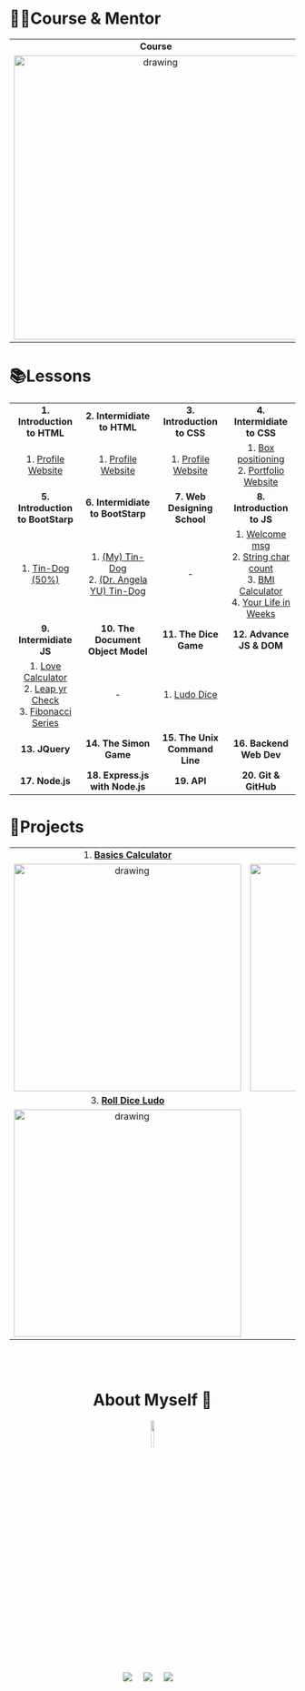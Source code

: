 # 🙎‍♀️Course & Mentor 
   
|||
|:---------------------------------:|:---------------------------------:|
| <b>Course</b> | <b>Course Mentor</b> |
| <img src="https://github.com/maityamit/The-Complete-2022-Web-Development-Bootcamp-by-Angela-Yu/blob/master/0001%20-%20Introduction%20to%20HTML/Images%20for%20Git/course_banner.png" alt="drawing" width="500"/> | <img src="https://avatars.githubusercontent.com/u/8798027?v=4" alt="drawing" width="150"/>

# 📚Lessons

|||||
|:---------------------------------:|:---------------------------------:|:---------------------------------:|:---------------------------------:|
| <b>1. Introduction to HTML</b> | <b>2. Intermidiate to HTML</b> | <b>3. Introduction to CSS</b> | <b>4. Intermidiate to CSS</b> |
| 1. <a href="https://maityamit.github.io/freinds.github.io/Web-Dev-Angela-Yu/001/002%20personal%20site.html"> Profile Website </a> | 1. <a href="https://maityamit.github.io/freinds.github.io/Web-Dev-Angela-Yu/002/001%20personal%20site.html"> Profile Website </a> | 1. <a href="https://maityamit.github.io/freinds.github.io/Web-Dev-Angela-Yu/003/001%20personal%20site.html"> Profile Website </a> |  1. <a href="https://maityamit.github.io/freinds.github.io/Web-Dev-Angela-Yu/004/001/index.html"> Box positioning </a> <br> 2. <a href="https://maityamit.github.io/freinds.github.io/Web-Dev-Angela-Yu/004/002/index.html"> Portfolio Website </a>
| <b>5. Introduction to BootStarp</b> | <b>6. Intermidiate to BootStarp</b> | <b>7. Web Designing School</b> | <b>8. Introduction to JS</b> |
| 1. <a href="https://maityamit.github.io/freinds.github.io/Web-Dev-Angela-Yu/005/index.html">Tin-Dog (50%) </a> | 1. <a href="https://maityamit.github.io/freinds.github.io/Web-Dev-Angela-Yu/006/index.html">(My) Tin-Dog </a><br>2. <a href="https://maityamit.github.io/freinds.github.io/Web-Dev-Angela-Yu/006/Created%20by%20Angela%20YU/TinDog%20Completed%20Website/index.html">(Dr. Angela YU) Tin-Dog </a> | - | 1. <a href="https://maityamit.github.io/freinds.github.io/Web-Dev-Angela-Yu/008/Welcome%20Msg%20Show/index.html"> Welcome msg</a><br> 2. <a href="https://maityamit.github.io/freinds.github.io/Web-Dev-Angela-Yu/008/String%20len%20and%20no%20of%20char/index.html"> String char count </a><br> 3. <a href="https://maityamit.github.io/freinds.github.io/Web-Dev-Angela-Yu/008/BMI%20Calculater/index.html"> BMI Calculator </a> <br> 4. <a href="https://maityamit.github.io/freinds.github.io/Web-Dev-Angela-Yu/008/Your%20Life%20in%20Weeks/index.html"> Your Life in Weeks </a> |
| <b>9. Intermidiate JS</b> | <b>10. The Document Object Model</b> | <b>11. The Dice Game</b> | <b>12. Advance JS & DOM</b> |
| 1. <a href="https://maityamit.github.io/freinds.github.io/Web-Dev-Angela-Yu/009/Love%20Calculator/index.html"> Love Calculator</a> <br> 2. <a href="https://maityamit.github.io/freinds.github.io/Web-Dev-Angela-Yu/009/Leap%20Year%20Check/index.html"> Leap yr Check</a> <br> 3. <a href="https://maityamit.github.io/freinds.github.io/Web-Dev-Angela-Yu/009/Fibbonacci%20Series%20print/index.html"> Fibonacci Series</a> | - |1. <a href="https://maityamit.github.io/freinds.github.io/Web-Dev-Angela-Yu/0000%20Projects/Random%20Ludo%20Dice%20thrown/index.html"> Ludo Dice</a> | |
| <b>13. JQuery</b> | <b>14. The Simon Game</b> | <b>15. The Unix Command Line</b> | <b>16. Backend Web Dev</b> |
| <b>17. Node.js</b> | <b>18. Express.js with Node.js</b> | <b>19. API</b> | <b>20. Git & GitHub</b> |


# 📂Projects
|||
|:---------------------------------:|:---------------------------------:|
| 1. <a href="https://maityamit.github.io/freinds.github.io/Web-Dev-Angela-Yu/0000%20Projects/Calculator/index.html"> <b>Basics Calculator</b> </a> | 2. <a href="https://maityamit.github.io/freinds.github.io/Web-Dev-Angela-Yu/008/BMI%20Calculater/index.html"> <b>BMI Calculator</b> </a> |
| <img src="https://github.com/maityamit/The-Complete-2022-Web-Development-Bootcamp-by-Angela-Yu/blob/master/0000%20Projects/Basic%20Calculator/demo.png" alt="drawing" width="400"/> | <img src="https://github.com/maityamit/The-Complete-2022-Web-Development-Bootcamp-by-Angela-Yu/blob/master/0008%20-%20Introduction%20to%20JavaScript/BMI%20Calculater/demo.png" alt="drawing" width="400"/> | 
| 3. <a href="https://maityamit.github.io/freinds.github.io/Web-Dev-Angela-Yu/0000%20Projects/Random%20Ludo%20Dice%20thrown/index.html"> <b>Roll Dice Ludo</b> </a> | |
| <img src="https://github.com/maityamit/The-Complete-2022-Web-Development-Bootcamp-by-Angela-Yu/blob/master/0000%20Projects/Random%20Ludo%20Dice%20thrown/demo.png" alt="drawing" width="400"/> | | 



<br>
<br>



<h1 align=center> About Myself  🤵 </h1>

  <p align="center">
  <a href="https://github.com/maityamit"><img src="https://avatars.githubusercontent.com/u/74618071?v=4" width="11%" /></a>

  <p align="center">
  <a target="_blank"href="https://www.linkedin.com/in/maityamit/"><img src="https://img.shields.io/badge/linkedin-%230077B5.svg?&style=for-the-badge&logo=linkedin&logoColor=white" /></a>&nbsp;&nbsp;&nbsp;&nbsp;
  <a href="maityamit308@gmail.com"><img src="https://img.shields.io/badge/gmail-%23D14836.svg?&style=for-the-badge&logo=gmail&logoColor=white" /></a>&nbsp;&nbsp;&nbsp;&nbsp;
  <a href="https://www.instagram.com/amit_maity_2003/"><img src="https://img.shields.io/badge/instagram-%23D14836.svg?&style=for-the-badge&logo=instagram&logoColor=pink" /></a>&nbsp;&nbsp;&nbsp;&nbsp;
</p>
  
  <br>

